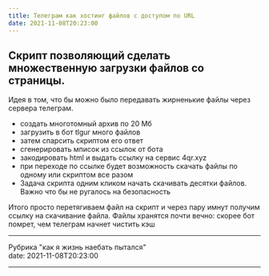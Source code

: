 ```yaml
---
title: Телеграм как хостинг файлов c доступом по URL
date: 2021-11-08T20:23:00
---
```


## Скрипт позволяющий сделать множественную загрузки файлов со страницы.

Идея в том, что бы можно было передавать жирненькие файлы через сервера телеграм.

- создать многотомный архив по 20 Мб
- загрузить в бот tlgur много файлов
- затем спарсить скриптом его ответ
- сгенерировать мписок из ссылок от бота
- закодировать html и выдать ссылку на сервис 4qr.xyz
- при переходе по ссылке будет возможность скачать файлы по одному или скриптом все разом
- Задача скрипта одним кликом начать скачивать десятки файлов. Важно что бы не ругалось на безопасность

Итого просто перетягиваем файл на скрипт и через пару имнут получим ссылку на скачивание файла. Файлы хранятся почти вечно: скорее бот помрет, чем телеграм начнет чистить кэш


---
Рубрика "как я жизнь наебать пытался"  
date: 2021-11-08T20:23:00

---

